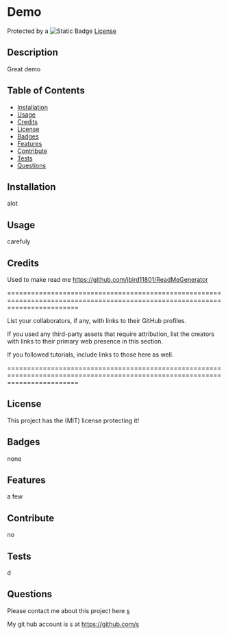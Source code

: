 # Demo

Protected by a ![Static Badge](https://img.shields.io/badge/MIT-b06402) [License](#license)

## Description

Great demo

## Table of Contents

- [Installation](#installation)
- [Usage](#usage)
- [Credits](#credits)
- [License](#license)
- [Badges](#Badges)
- [Features](#Features)
- [Contribute](#Contribute)
- [Tests](#Tests)
- [Questions](#Questions)

## Installation

alot

## Usage

carefuly

## Credits

Used to make read me https://github.com/jbird11801/ReadMeGenerator

==============================================================================================================================

List your collaborators, if any, with links to their GitHub profiles.
            
If you used any third-party assets that require attribution, list the creators with links to their primary web presence in this section.
            
If you followed tutorials, include links to those here as well.

==============================================================================================================================

## License

This project has the (MIT) license protecting it!

## Badges

none

## Features

a few

## Contribute

no

## Tests

d

## Questions

Please contact me about this project here [s](mailto:s)
            
My git hub account is s at https://github.com/s